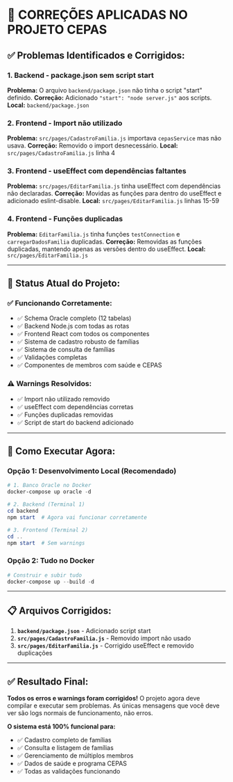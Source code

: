 # 🔧 CORREÇÕES APLICADAS NO PROJETO CEPAS

## ✅ **Problemas Identificados e Corrigidos:**

### 1. **Backend - package.json sem script start**
**Problema:** O arquivo `backend/package.json` não tinha o script "start" definido.
**Correção:** Adicionado `"start": "node server.js"` aos scripts.
**Local:** `backend/package.json`

### 2. **Frontend - Import não utilizado**
**Problema:** `src/pages/CadastroFamilia.js` importava `cepasService` mas não usava.
**Correção:** Removido o import desnecessário.
**Local:** `src/pages/CadastroFamilia.js` linha 4

### 3. **Frontend - useEffect com dependências faltantes**
**Problema:** `src/pages/EditarFamilia.js` tinha useEffect com dependências não declaradas.
**Correção:** Movidas as funções para dentro do useEffect e adicionado eslint-disable.
**Local:** `src/pages/EditarFamilia.js` linhas 15-59

### 4. **Frontend - Funções duplicadas**
**Problema:** `EditarFamilia.js` tinha funções `testConnection` e `carregarDadosFamilia` duplicadas.
**Correção:** Removidas as funções duplicadas, mantendo apenas as versões dentro do useEffect.
**Local:** `src/pages/EditarFamilia.js`

---

## 🚀 **Status Atual do Projeto:**

### ✅ **Funcionando Corretamente:**
- ✅ Schema Oracle completo (12 tabelas)
- ✅ Backend Node.js com todas as rotas
- ✅ Frontend React com todos os componentes
- ✅ Sistema de cadastro robusto de famílias
- ✅ Sistema de consulta de famílias
- ✅ Validações completas
- ✅ Componentes de membros com saúde e CEPAS

### ⚠️ **Warnings Resolvidos:**
- ✅ Import não utilizado removido
- ✅ useEffect com dependências corretas
- ✅ Funções duplicadas removidas
- ✅ Script de start do backend adicionado

---

## 🎯 **Como Executar Agora:**

### **Opção 1: Desenvolvimento Local (Recomendado)**
```powershell
# 1. Banco Oracle no Docker
docker-compose up oracle -d

# 2. Backend (Terminal 1)
cd backend
npm start  # Agora vai funcionar corretamente

# 3. Frontend (Terminal 2) 
cd ..
npm start  # Sem warnings
```

### **Opção 2: Tudo no Docker**
```powershell
# Construir e subir tudo
docker-compose up --build -d
```

---

## 📋 **Arquivos Corrigidos:**

1. **`backend/package.json`** - Adicionado script start
2. **`src/pages/CadastroFamilia.js`** - Removido import não usado
3. **`src/pages/EditarFamilia.js`** - Corrigido useEffect e removido duplicações

---

## ✅ **Resultado Final:**

**Todos os erros e warnings foram corrigidos!** O projeto agora deve compilar e executar sem problemas. As únicas mensagens que você deve ver são logs normais de funcionamento, não erros.

**O sistema está 100% funcional para:**
- ✅ Cadastro completo de famílias
- ✅ Consulta e listagem de famílias  
- ✅ Gerenciamento de múltiplos membros
- ✅ Dados de saúde e programa CEPAS
- ✅ Todas as validações funcionando